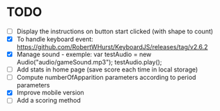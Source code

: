 # TODO

- [ ] Display the instructions on button start clicked (with shape to count)
- [x] To handle keyboard event: https://github.com/RobertWHurst/KeyboardJS/releases/tag/v2.6.2
- [X] Manage sound - exemple:
    var testAudio = new Audio("audio/gameSound.mp3");
    testAudio.play();
- [ ] Add stats in home page (save score each time in local storage)
- [ ] Compute numberOfApparition parameters according to period parameters
- [X] Improve mobile version
- [ ] Add a scoring method
